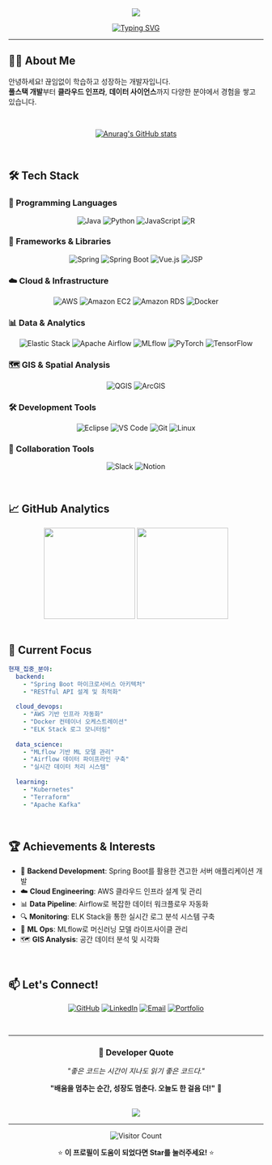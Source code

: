 <div align="center">
    <img src="https://capsule-render.vercel.app/api?type=waving&color=gradient&height=250&text=Hello%20Developer!&animation=fadeIn&fontColor=ffffff&fontSize=70&fontAlign=50&fontAlignY=35&desc=Welcome%20to%20my%20coding%20journey&descAlign=50&descAlignY=55&descSize=18" />
</div>

<div align="center">
    
[![Typing SVG](https://readme-typing-svg.demolab.com?font=Fira+Code&size=24&duration=3000&pause=1000&color=36BCF7&center=true&vCenter=true&width=500&lines=Full+Stack+Developer+%F0%9F%92%BB;Cloud+%26+DevOps+Engineer+%E2%98%81%EF%B8%8F;Data+Science+Enthusiast+%F0%9F%93%8A;Always+Learning+%F0%9F%9A%80)](https://git.io/typing-svg)

</div>

---

## 👨‍💻 About Me

안녕하세요! 끊임없이 학습하고 성장하는 개발자입니다.  
**풀스택 개발**부터 **클라우드 인프라**, **데이터 사이언스**까지 다양한 분야에서 경험을 쌓고 있습니다.

<br>

<div align="center">

[![Anurag's GitHub stats](https://github-readme-stats.vercel.app/api?username=taeminlee25&show_icons=true&theme=radical&hide_border=true&bg_color=0d1117&title_color=58a6ff&icon_color=1f6feb&text_color=c9d1d9)](https://github.com/anuraghazra/github-readme-stats)

</div>

<br>

## 🛠️ Tech Stack

### 🌟 Programming Languages
<div align="center">

![Java](https://img.shields.io/badge/Java-ED8B00?style=for-the-badge&logo=openjdk&logoColor=white)
![Python](https://img.shields.io/badge/Python-3776AB?style=for-the-badge&logo=python&logoColor=white)
![JavaScript](https://img.shields.io/badge/JavaScript-F7DF1E?style=for-the-badge&logo=javascript&logoColor=black)
![R](https://img.shields.io/badge/R-276DC3?style=for-the-badge&logo=r&logoColor=white)

</div>

### 🚀 Frameworks & Libraries
<div align="center">

![Spring](https://img.shields.io/badge/Spring-6DB33F?style=for-the-badge&logo=spring&logoColor=white)
![Spring Boot](https://img.shields.io/badge/Spring_Boot-6DB33F?style=for-the-badge&logo=spring-boot&logoColor=white)
![Vue.js](https://img.shields.io/badge/Vue.js-4FC08D?style=for-the-badge&logo=vue.js&logoColor=white)
![JSP](https://img.shields.io/badge/JSP-007396?style=for-the-badge&logo=java&logoColor=white)

</div>

### ☁️ Cloud & Infrastructure
<div align="center">

![AWS](https://img.shields.io/badge/AWS-232F3E?style=for-the-badge&logo=amazon-aws&logoColor=white)
![Amazon EC2](https://img.shields.io/badge/Amazon_EC2-FF9900?style=for-the-badge&logo=amazon-ec2&logoColor=white)
![Amazon RDS](https://img.shields.io/badge/Amazon_RDS-527FFF?style=for-the-badge&logo=amazon-rds&logoColor=white)
![Docker](https://img.shields.io/badge/Docker-2496ED?style=for-the-badge&logo=docker&logoColor=white)

</div>

### 📊 Data & Analytics
<div align="center">

![Elastic Stack](https://img.shields.io/badge/ELK_Stack-005571?style=for-the-badge&logo=elastic&logoColor=white)
![Apache Airflow](https://img.shields.io/badge/Apache_Airflow-017CEE?style=for-the-badge&logo=apache-airflow&logoColor=white)
![MLflow](https://img.shields.io/badge/MLflow-0194E2?style=for-the-badge&logo=mlflow&logoColor=white)
![PyTorch](https://img.shields.io/badge/PyTorch-EE4C2C?style=for-the-badge&logo=pytorch&logoColor=white)
![TensorFlow](https://img.shields.io/badge/TensorFlow-FF6F00?style=for-the-badge&logo=tensorflow&logoColor=white)

</div>

### 🗺️ GIS & Spatial Analysis
<div align="center">

![QGIS](https://img.shields.io/badge/QGIS-589632?style=for-the-badge&logo=qgis&logoColor=white)
![ArcGIS](https://img.shields.io/badge/ArcGIS-2C7AC3?style=for-the-badge&logo=arcgis&logoColor=white)

</div>

### 🛠️ Development Tools
<div align="center">

![Eclipse](https://img.shields.io/badge/Eclipse-2C2255?style=for-the-badge&logo=eclipse&logoColor=white)
![VS Code](https://img.shields.io/badge/VS_Code-007ACC?style=for-the-badge&logo=visual-studio-code&logoColor=white)
![Git](https://img.shields.io/badge/Git-F05032?style=for-the-badge&logo=git&logoColor=white)
![Linux](https://img.shields.io/badge/Linux-FCC624?style=for-the-badge&logo=linux&logoColor=black)

</div>

### 🤝 Collaboration Tools
<div align="center">

![Slack](https://img.shields.io/badge/Slack-4A154B?style=for-the-badge&logo=slack&logoColor=white)
![Notion](https://img.shields.io/badge/Notion-000000?style=for-the-badge&logo=notion&logoColor=white)

</div>

<br>

## 📈 GitHub Analytics

<div align="center">
    
<img height="180em" src="https://github-readme-stats.vercel.app/api/top-langs/?username=taeminlee25&layout=compact&langs_count=10&theme=radical&hide_border=true&bg_color=0d1117&title_color=58a6ff&text_color=c9d1d9"/>

<img height="180em" src="https://github-readme-streak-stats.herokuapp.com/?user=taeminlee25&theme=radical&hide_border=true&background=0d1117&stroke=58a6ff&ring=1f6feb&fire=f85149&currStreakLabel=58a6ff"/>

</div>

<br>

## 🎯 Current Focus

```yaml
현재_집중_분야:
  backend: 
    - "Spring Boot 마이크로서비스 아키텍처"
    - "RESTful API 설계 및 최적화"
  
  cloud_devops:
    - "AWS 기반 인프라 자동화"
    - "Docker 컨테이너 오케스트레이션"
    - "ELK Stack 로그 모니터링"
  
  data_science:
    - "MLflow 기반 ML 모델 관리"
    - "Airflow 데이터 파이프라인 구축"
    - "실시간 데이터 처리 시스템"
  
  learning:
    - "Kubernetes"
    - "Terraform"
    - "Apache Kafka"
```

<br>

## 🏆 Achievements & Interests

- 🔧 **Backend Development**: Spring Boot를 활용한 견고한 서버 애플리케이션 개발
- ☁️ **Cloud Engineering**: AWS 클라우드 인프라 설계 및 관리
- 📊 **Data Pipeline**: Airflow로 복잡한 데이터 워크플로우 자동화
- 🔍 **Monitoring**: ELK Stack을 통한 실시간 로그 분석 시스템 구축
- 🤖 **ML Ops**: MLflow로 머신러닝 모델 라이프사이클 관리
- 🗺️ **GIS Analysis**: 공간 데이터 분석 및 시각화

<br>

## 📫 Let's Connect!

<div align="center">

[![GitHub](https://img.shields.io/badge/GitHub-100000?style=for-the-badge&logo=github&logoColor=white)](https://github.com/taeminlee25)
[![LinkedIn](https://img.shields.io/badge/LinkedIn-0077B5?style=for-the-badge&logo=linkedin&logoColor=white)](https://linkedin.com/in/taeminlee25)
[![Email](https://img.shields.io/badge/Gmail-D14836?style=for-the-badge&logo=gmail&logoColor=white)](mailto:taeminlee25@gmail.com)
[![Portfolio](https://img.shields.io/badge/Portfolio-FF5722?style=for-the-badge&logo=todoist&logoColor=white)](https://your-portfolio.com)

</div>

<br>

---

<div align="center">

### 💭 Developer Quote

*"좋은 코드는 시간이 지나도 읽기 좋은 코드다."*

**"배움을 멈추는 순간, 성장도 멈춘다. 오늘도 한 걸음 더!"** 🚀

</div>

<br>

<div align="center">
    <img src="https://capsule-render.vercel.app/api?type=waving&color=gradient&height=120&section=footer" />
</div>

---

<div align="center">
    
![Visitor Count](https://profile-counter.glitch.me/taeminlee25/count.svg)

⭐ **이 프로필이 도움이 되었다면 Star를 눌러주세요!** ⭐

</div>
